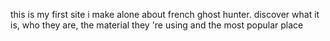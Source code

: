 this is my first site i make alone about french ghost hunter.
discover what it is, who they are, the material they 're using and the most popular place
